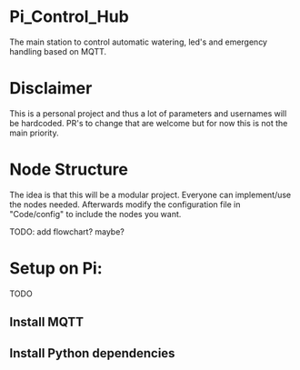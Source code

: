 # Pi_Control_Hub

The main station to control automatic watering, led's and emergency handling based on MQTT.

# Disclaimer

This is a personal project and thus a lot of parameters and usernames will be hardcoded. PR's to change that are welcome but for now this is not the main priority.

# Node Structure

The idea is that this will be a modular project. Everyone can implement/use the nodes needed. Afterwards modify the configuration file in "Code/config" to include the nodes you want. 

TODO: add flowchart? maybe? 

# Setup on Pi:

TODO

## Install MQTT 

## Install Python dependencies
